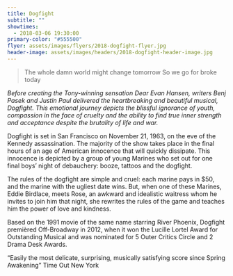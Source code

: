 ```yaml
---
title: Dogfight
subtitle: ""
showtimes:
  - 2018-03-06 19:30:00
primary-color: "#555500"
flyer: assets/images/flyers/2018-dogfight-flyer.jpg
header-image: assets/images/headers/2018-dogfight-header-image.jpg
---
```


> The whole damn world might change tomorrow
> So we go for broke today

*Before creating the Tony-winning sensation Dear Evan Hansen, writers Benj Pasek and Justin Paul delivered the heartbreaking and beautiful musical, Dogfight. This emotional journey depicts the blissful ignorance of youth, compassion in the face of cruelty and the ability to find true inner strength and acceptance despite the brutality of life and war.*

Dogfight is set in San Francisco on November 21, 1963, on the eve of the Kennedy assassination. The majority of the show takes place in the final hours of an age of American innocence that will quickly dissipate. This innocence is depicted by a group of young Marines who set out for one final boys’ night of debauchery: booze, tattoos and the dogfight.

The rules of the dogfight are simple and cruel: each marine pays in $50, and the marine with the ugliest date wins. But, when one of these Marines, Eddie Birdlace, meets Rose, an awkward and idealistic waitress whom he invites to join him that night, she rewrites the rules of the game and teaches him the power of love and kindness.

Based on the 1991 movie of the same name starring River Phoenix, Dogfight premièred Off-Broadway in 2012, when it won the Lucille Lortel Award for Outstanding Musical and was nominated for 5 Outer Critics Circle and 2 Drama Desk Awards.

“Easily the most delicate, surprising, musically satisfying score since Spring Awakening” Time Out New York
